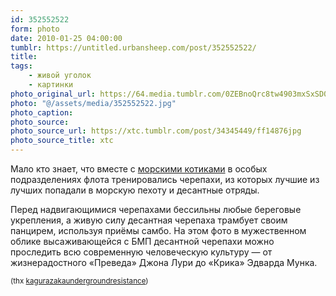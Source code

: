 ```yaml
---
id: 352552522
form: photo
date: 2010-01-25 04:00:00
tumblr: https://untitled.urbansheep.com/post/352552522/
title:
tags:
    - живой уголок
    - картинки
photo_original_url: https://64.media.tumblr.com/0ZEBnoQrc8tw4903mxSxSD0K_400.jpg
photo: "@/assets/media/352552522.jpg"
photo_caption:
photo_source:
photo_source_url: https://xtc.tumblr.com/post/34345449/ff14876jpg
photo_source_title: xtc
---
```


<p>Мало кто знает, что вместе с <a href="http://untitled.urbansheep.ru/post/166627990">морскими котиками</a> в особых подразделениях флота тренировались черепахи, из которых лучшие из лучших попадали в морскую пехоту и десантные отряды.</p>
<p>Перед надвигающимися черепахами бессильны любые береговые укрепления, а живую силу десантная черепаха трамбует своим панцирем, используя приёмы самбо. На этом фото в мужественном облике высаживающейся с БМП десантной черепахи можно проследить всю современную человеческую культуру — от жизнерадостного «Преведа» Джона Лури до «Крика» Эдварда Мунка.</p>
<p><small>(thx <a href="http://kagurazakaundergroundresistance.tumblr.com/post/349217275">kagurazakaundergroundresistance</a>)</small></p>
